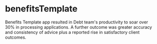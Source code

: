 # benefitsTemplate

Benefits Template app resulted in Debt team's productivity to soar over 30% in processing applications. A further outcome was greater accuracy and consistency of advice plus a reported rise in satisfactory client outcomes. 
